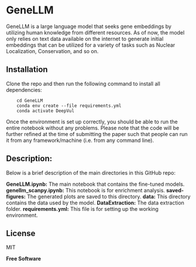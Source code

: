 # GeneLLM
GeneLLM is a large language model that seeks gene embeddings by utilizing human knowledge from different resources. As of now, the model only relies on text data available on the internet to generate initial embeddings that can be utilized for a variety of tasks such as Nuclear Localization, Conservation, and so on. 


## Installation
 Clone the repo and then run the following command to install all dependencies:
```
    cd GeneLLM
    conda env create --file requirements.yml
    conda activate DeepVul
```
Once the environment is set up correctly, you should be able to run the entire notebook without any problems. Please note that the code will be further refined at the time of submitting the paper such that people can run it from any framework/machine (i.e. from any command line).


## Description:
Below is a brief description of the  main directories in this GitHub repo: 

**GeneLLM.ipynb:** The main notebook that contains the fine-tuned models.
**genellm_scanpy.ipynb:** This notebook is for enrichment analysis.
**saved-figures:** The generated plots are saved to this directory.
**data:** This directory contains the data used by the model.
**DataExtraction:** The data extraction folder.
**requirements.yml:** This file is for setting up the working environment.




## License

MIT 

**Free Software**
